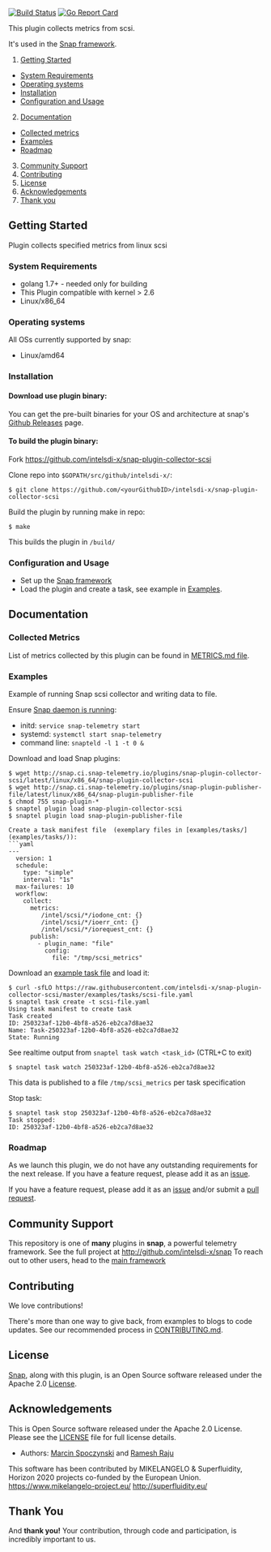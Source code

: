 [![Build Status](https://api.travis-ci.org/intelsdi-x/snap-plugin-collector-scsi.svg)](https://travis-ci.org/intelsdi-x/snap-plugin-collector-scsi )
[![Go Report Card](http://goreportcard.com/badge/intelsdi-x/snap-plugin-collector-scsi)](http://goreportcard.com/report/intelsdi-x/snap-plugin-collector-scsi)

This plugin collects metrics from scsi.  

It's used in the [Snap framework](http://github.com:intelsdi-x/snap).

1. [Getting Started](#getting-started)
  * [System Requirements](#system-requirements)
  * [Operating systems](#operating-systems)
  * [Installation](#installation)
  * [Configuration and Usage](#configuration-and-usage)
2. [Documentation](#documentation)
  * [Collected metrics](#collected-metrics)
  * [Examples](#examples)
  * [Roadmap](#roadmap)
3. [Community Support](#community-support)
4. [Contributing](#contributing)
5. [License](#license-and-authors)
6. [Acknowledgements](#acknowledgements)
7. [Thank you](#thank-you)

## Getting Started

 Plugin collects specified metrics from linux scsi

### System Requirements

* golang 1.7+ - needed only for building
* This Plugin compatible with kernel > 2.6
* Linux/x86_64

### Operating systems

All OSs currently supported by snap:
* Linux/amd64

### Installation
#### Download use plugin binary:
You can get the pre-built binaries for your OS and architecture at snap's [Github Releases](https://github.com/intelsdi-x/snap/releases) page.

#### To build the plugin binary:
Fork https://github.com/intelsdi-x/snap-plugin-collector-scsi

Clone repo into `$GOPATH/src/github/intelsdi-x/`:
```
$ git clone https://github.com/<yourGithubID>/intelsdi-x/snap-plugin-collector-scsi
```
Build the plugin by running make in repo:
```
$ make
```
This builds the plugin in `/build/`

### Configuration and Usage
* Set up the [Snap framework](https://github.com/intelsdi-x/snap/blob/master/README.md#getting-started)
* Load the plugin and create a task, see example in [Examples](#examples).

## Documentation
### Collected Metrics
List of metrics collected by this plugin can be found in [METRICS.md file](METRICS.md).

### Examples

Example of running Snap scsi collector and writing data to file.

Ensure [Snap daemon is running](https://github.com/intelsdi-x/snap#running-snap):
* initd: `service snap-telemetry start`
* systemd: `systemctl start snap-telemetry`
* command line: `snapteld -l 1 -t 0 &`

Download and load Snap plugins:
```
$ wget http://snap.ci.snap-telemetry.io/plugins/snap-plugin-collector-scsi/latest/linux/x86_64/snap-plugin-collector-scsi
$ wget http://snap.ci.snap-telemetry.io/plugins/snap-plugin-publisher-file/latest/linux/x86_64/snap-plugin-publisher-file
$ chmod 755 snap-plugin-*
$ snaptel plugin load snap-plugin-collector-scsi
$ snaptel plugin load snap-plugin-publisher-file

Create a task manifest file  (exemplary files in [examples/tasks/] (examples/tasks/)):
```yaml
---
  version: 1
  schedule:
    type: "simple"
    interval: "1s"
  max-failures: 10
  workflow:
    collect:
      metrics:
         /intel/scsi/*/iodone_cnt: {}
         /intel/scsi/*/ioerr_cnt: {}
         /intel/scsi/*/iorequest_cnt: {}
      publish:
        - plugin_name: "file"
          config:
            file: "/tmp/scsi_metrics"
```
Download an [example task file](https://github.com/intelsdi-x/snap-plugin-collector-scsi/blob/master/examples/tasks/) and load it:

```
$ curl -sfLO https://raw.githubusercontent.com/intelsdi-x/snap-plugin-collector-scsi/master/examples/tasks/scsi-file.yaml
$ snaptel task create -t scsi-file.yaml
Using task manifest to create task
Task created
ID: 250323af-12b0-4bf8-a526-eb2ca7d8ae32
Name: Task-250323af-12b0-4bf8-a526-eb2ca7d8ae32
State: Running
```

See realtime output from `snaptel task watch <task_id>` (CTRL+C to exit)
```
$ snaptel task watch 250323af-12b0-4bf8-a526-eb2ca7d8ae32
```

This data is published to a file `/tmp/scsi_metrics` per task specification

Stop task:
```
$ snaptel task stop 250323af-12b0-4bf8-a526-eb2ca7d8ae32
Task stopped:
ID: 250323af-12b0-4bf8-a526-eb2ca7d8ae32
```

### Roadmap
As we launch this plugin, we do not have any outstanding requirements for the next release. If you have a feature request, please add it as an [issue](https://github.com/intelsdi-x/snap-plugin-collector-scsi/issues).

If you have a feature request, please add it as an [issue](https://github.com/intelsdi-x/snap-plugin-collector-scsi/issues/new) and/or submit a [pull request](https://github.com/intelsdi-x/snap-plugin-collector-scsi/pulls).

## Community Support
This repository is one of **many** plugins in **snap**, a powerful telemetry framework. See the full project at http://github.com/intelsdi-x/snap To reach out to other users, head to the [main framework](https://github.com/intelsdi-x/snap#community-support)

## Contributing
We love contributions!

There's more than one way to give back, from examples to blogs to code updates. See our recommended process in [CONTRIBUTING.md](CONTRIBUTING.md).

## License
[Snap](http://github.com/intelsdi-x/snap), along with this plugin, is an Open Source software released under the Apache 2.0 [License](LICENSE).

## Acknowledgements
This is Open Source software released under the Apache 2.0 License. Please see the [LICENSE](LICENSE) file for full license details.

* Authors: [Marcin Spoczynski](https://github.com/sandlbn/) and [Ramesh Raju](https://github.com/rraju2/)

This software has been contributed by MIKELANGELO & Superfluidity, Horizon 2020 projects co-funded by the European Union. https://www.mikelangelo-project.eu/ http://superfluidity.eu/

## Thank You
And **thank you!** Your contribution, through code and participation, is incredibly important to us.
